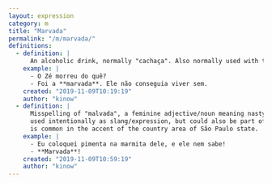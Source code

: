 ```yaml
---
layout: expression
category: m
title: "Marvada"
permalink: "/m/marvada/"
definitions:
  - definition: |
      An alcoholic drink, normally "cachaça". Also normally used with the article as in "a marvada".
    example: |
      - O Zé morreu do quê?
      - Foi a **marvada**. Ele não conseguia viver sem.
    created: "2019-11-09T10:19:19"
    author: "kinow"
  - definition: |
      Misspelling of "malvada", a feminine adjective/noun meaning nasty, cruel, trickster. This could be
      used intentionally as slang/expression, but could also be part of regional accent. For example, this
      is common in the accent of the country area of São Paulo state.
    example: |
      - Eu coloquei pimenta na marmita dele, e ele nem sabe!
      - **Marvada**!
    created: "2019-11-09T10:59:19"
    author: "kinow"
---
```

